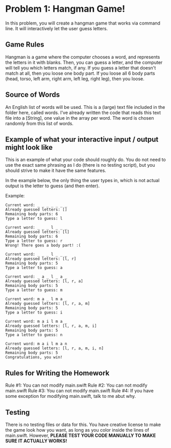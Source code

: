 # Problem 1: Hangman Game!
In this problem, you will create a hangman game that works via command line.  It will interactively let the user guess letters.

## Game Rules
Hangman is a game where the computer chooses a word, and represents the letters in it with blanks.  Then, you can guess a letter, and the computer will tell you which letters match, if any.  If you guess a letter that doesn't match at all, then you loose one body part. If you loose all 6 body parts (head, torso, left arm, right arm, left leg, right leg), then you loose.

## Source of Words
An English list of words will be used. This is a (large) text file included in the folder here, called words. I've already written the code that reads this text file into a [String], one value in the array per word. The word is chosen randomly from this list of words.

## Example of what your interactive input / output might look like

This is an example of what your code should roughly do.  You do not need to use the exact same phrasing as I do (there is no testing script), but you should strive to make it have the same features.

In the example below, the only thing the user types in, which is not actual output is the letter to guess (and then enter).

Example:
```
Current word: _ _ _ _ _ _ _
Already guessed letters: []
Remaining body parts: 6
Type a letter to guess: l

Current word: _ _ _ l _ _ _
Already guessed letters: [l]
Remaining body parts: 6
Type a letter to guess: r
Wrong! There goes a body part! :(

Current word: _ _ _ l _ _ _
Already guessed letters: [l, r]
Remaining body parts: 5
Type a letter to guess: a

Current word: _ a _ l _ a _
Already guessed letters: [l, r, a]
Remaining body parts: 5
Type a letter to guess: m

Current word: m a _ l m a _
Already guessed letters: [l, r, a, m]
Remaining body parts: 5
Type a letter to guess: i

Current word: m a i l m a _
Already guessed letters: [l, r, a, m, i]
Remaining body parts: 5
Type a letter to guess: n

Current word: m a i l m a n
Already guessed letters: [l, r, a, m, i, n]
Remaining body parts: 5
Congratulations, you win!
```

## Rules for Writing the Homework
Rule #1: You can not modify main.swift
Rule #2: You can not modify main.swift
Rule #3: You can not modify main.swift
Rule #4: If you have some exception for modifying main.swift, talk to me abut why.

## Testing
There is no testing files or data for this. You have creative license to make the game look how you want, as long as you color inside the lines of main.swift. However, **PLEASE TEST YOUR CODE MANUALLY TO MAKE SURE IT ACTUALLY WORKS!**
